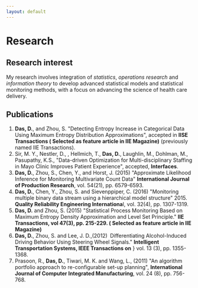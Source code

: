 ```yaml
---
layout: default
---
```


# Research

## Research interest

My research involves integration of *statistics*, *operations research* and *information theory* to develop advanced statistical models and statistical monitoring methods, with a focus on advancing the science of health care delivery.

## Publications

1. **Das, D.**, and Zhou, S. "Detecting Entropy Increase in Categorical Data Using Maximum Entropy Distribution Approximations", accepted in **IISE Transactions ( Selected as feature article in IIE Magazine)** (previously named IIE Transactions).
2. Sir, M. Y., Nestler, D., , Hellmich, T., **Das, D.**, Laughlin, M., Dohlman, M., Pasupathy, K.S., "Data-driven Optimization for Multi-disciplinary Staffing in Mayo Clinic Improves Patient Experience", accepted, **Interfaces**.
3. **Das, D.**, Zhou, S., Chen, Y., and Horst, J. (2015) "Approximate Likelihood Inference for Monitoring Multivariate Count Data" **International Journal of Production Research**, vol. 54(21), pp. 6579-6593.
4. **Das, D.**, Chen, Y., Zhou, S. and Sievenppiper, C. (2016) "Monitoring multiple binary data stream using a hierarchical model structure" 2015. **Quality Reliability Engineering Internationa**l, vol. 32(4), pp. 1307-1319.
5. **Das, D.** and Zhou, S. (2015) "Statistical Process Monitoring Based on Maximum Entropy Density Approximation and Level Set Principle." **IIE Transactions, vol 47(3), pp. 215-229. ( Selected as feature article in IIE Magazine)**
6. **Das, D.**, Zhou, S. and Lee, J. D.,(2012)` `Differentiating Alcohol-Induced Driving Behavior Using Steering Wheel Signals." **Intelligent Transportation Systems, IEEE Transactions on**
} vol. 13 (3), pp. 1355-1368.
7. Prasoon, R., **Das, D.**, Tiwari, M. K. and  Wang, L., (2011) "An algorithm portfolio approach to re-configurable set-up planning", **International Journal of Computer Integrated Manufacturing**, vol. 24 (8), pp. 756-768.


